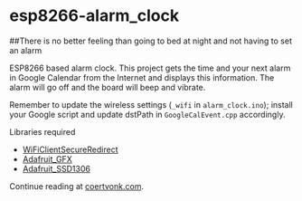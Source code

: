 # esp8266-alarm_clock
##There is no better feeling than going to bed at night and not having to set an alarm

ESP8266 based alarm clock. This project gets the time and your next alarm in Google Calendar from the Internet and displays this information. The alarm will go off and the board will beep and vibrate.

Remember to update the wireless settings (`_wifi` in `alarm_clock.ino`); install your Google script and update dstPath in `GoogleCalEvent.cpp` accordingly.

Libraries required

* [WiFiClientSecureRedirect](https://github.com/cvonk/esp8266-WiFiClientSecureRedirect)
* [Adafruit_GFX](https://github.com/adafruit/Adafruit-GFX-Library)
* [Adafruit_SSD1306](https://github.com/adafruit/Adafruit_SSD1306)


Continue reading at [coertvonk.com](http://www.coertvonk.com/technology/embedded/connected-alarm-using-esp8266-15838).